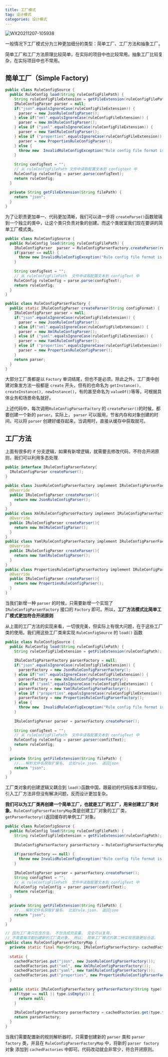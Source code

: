 ```yaml
---
title: 工厂模式
tag: 设计模式
categories: 设计模式 
---
```


![WX20211207-105938](https://s2.loli.net/2021/12/07/NcgsK2ErBj7TpuX.png)

一般情况下工厂模式分为三种更加细分的类型：简单工厂、工厂方法和抽象工厂。

简单工厂和工厂方法原理比较简单，在实际的项目中也比较常用。抽象工厂比较复杂，在实际项目中也不常用。

## 简单工厂（Simple Factory)

```java
public class RuleConfigSource {
  public RuleConfig load(String ruleConfigFilePath) {
    String ruleConfigFileExtension = getFileExtension(ruleConfigFilePath);
    IRuleConfigParser parser = null;
    if("json".equalsIgnoreCase(ruleConfigFileExtension)) {
      parser = new JsonRuleConfigParser();
    } else if("xml".equalsIgnoreCase(ruleConfigFileExtension)) {
      parser = new XmlRuleConfigParser();
    } else if ("yaml".equalsIgnoreCase(ruleConfigFileExtension)) {
      parser = new YamlRuleConfigParser();
    } else if ("properties".equalsIgnoreCase(ruleConfigFileExtension)) {
      parser = new PropertiesRuleConfigParser();
    } else {
      throw new  InvalidRuleConfigException("Rule config file format is not supported: " + ruleConfigFilePath);
    }
    
    String configText = "";
    // 从 ruleConfigFilePath 文件中读取配置文本到 configtext 中
    RuleConfig ruleConfig = parser.parse(configText);
    return ruleConfig;
  }
  
  private String getFileExtension(String filePath) {
    return "json";
  }
}
```

为了让职责更加单一、代码更加清晰，我们可以进一步将 `createParse()`函数玻璃到一个独立的类中，让这个类只负责对象的创建。而这个类居室我们现在要讲的简单工厂模式类。

```java
public class RuleConfigSource {
  public RuleConfig load(String ruleConfigFilePath) {
    IRuleConfigParser  parser = RuleConfigParserFactory.createParser(ruleConfigFileExtension);
    if(parser == null) {
      throw new InvalidRuleConfigException("Rule config file format is not supported: " + ruleConfigFilePath);
    }
    
    String configText = "";
    // 从 ruleConfigFilePath  文件中读取配置文本到 configText 中
    RuleConfig ruleConfig = parse.parse(configText);
    return ruleConfig;
  }
}

public class RuleConfigParserFactory {
  public static IRuleConfigParser createParser(String configFormat) {
    IRuleConfigParser parser = null;
    if("json".equalsIgnoreCase(ruleConfigFileExtension)) {
      parser = new JsonRuleConfigParser();
    } else if("xml".equalsIgnoreCase(ruleConfigFileExtension)) {
      parser = new XmlRuleConfigParser();
    } else if ("yaml".equalsIgnoreCase(ruleConfigFileExtension)) {
      parser = new YamlRuleConfigParser();
    } else if ("properties".equalsIgnoreCase(ruleConfigFileExtension)) {
      parser = new PropertiesRuleConfigParser();
    } 
    return parser;
  }
}
```

大部分工厂类都是以 `Factory` 单词结尾，但也不是必须。除此之外，工厂类中创建对象发方法一般都是 `create` 开头，但有的也命名为 `getInstance(), createInstance(), newInstance()`，有的甚至命名为 `valueOf()`等等，可根据具体业务和场景命名就好。

上述代码中，每次调用`RuleConfigParserFactory` 的 `createParser()`的时候，都要创建一个新的 `parser`。实际上， `parser` 可以服用，节省内存和对象创建的时间，可以将 `parser` 创建好缓存起来，当调用时，直接从缓存中获取就可。

## 工厂方法

上面有很多的 if 分支逻辑，如果有新增逻辑，就需要去修改代码，不符合开闭原则，我们可以利用多态处理.

```java
public interface IRuleConfigParserFatory{
  IRuleConfigParser createParser();
}

public class JsonRuleConfigParserFactory implement IRuleConfigParserFactory{
  @Override
  public IRuleConfigParser createParser(){
    return new JsonRuleConfigParser();
  }
}
public class XmlRuleConfigParserFactory implement IRuleConfigParserFactory{
  @Override
  public IRuleConfigParser createParser(){
    return new XmlRuleConfigParser();
  }
}
public class YamlRuleConfigParserFactory implement IRuleConfigParserFactory{
  @Override
  public IRuleConfigParser createParser(){
    return new YamlRuleConfigParser();
  }
}
public class PropertiesRuleConfigParserFactory implement IRuleConfigParserFactory{
  @Override
  public IRuleConfigParser createParser(){
    return new PropertiesRuleConfigParser();
  }
}
```

当我们新增一种 `parser` 的时候，只需要新增一个实现了 `IRuleConfigParserFactory` 接口的 `Factory` 即可。所以，**工厂方法模式比简单工厂模式更加符合开闭原则**

从上面的工厂方法的实现来看，一切很完美，但实际上有很大问题，在于这些工厂类的使用。我们用这些工厂类来实现 `RuleConfigSource` 的 `load()` 函数

```java
public class RuleConfigSource {
  public RuleConfig load(String ruleConfigFilePath) {
    String ruleConfigFileExtension = getFileExtension(ruleConfigPath);
    
    IRuleConfigParserFactory parserFactory = null;
    if("json".equalsIgnoreCase(ruleConfigFileExtension)) {
      parserFactory = new JsonRuleConfigParserFactory();
    } else if("xml".equalsIgnoreCase(ruleConfigFileExtension)) {
      parserFactory = new XmlRuleConfigParserFactory();
    } else if ("yaml".equalsIgnoreCase(ruleConfigFileExtension)) {
      parserFactory = new YamlRuleConfigParseFactoryr();
    } else if ("properties".equalsIgnoreCase(ruleConfigFileExtension)) {
      parserFactory = new PropertiesRuleConfigParserFactory();
    } else {
      throw new  InvalidRuleConfigException("Rule config file format is not supported: " + ruleConfigFilePath);
    }
    
    IRuleConfigParser parser = parserFactory.createParser();
    
    String configText = "";
    // 从 ruleConfigFilePath  文件中读取配置文本到 configText 中
    RuleConfig ruleConfig = parser.parser(confitText);
    return ruleConfig;
  }
  
  private String getFileExtension(String filePath) {
    //...解析⽂件名获取扩展名， ⽐如rule.json， 返回json
    return "json";
  }
}

```

工厂类对象的创建逻辑又耦合到 `load()`函数中国，跟最初的代码版本非常相似，引入工厂方法非但没有解决问题，反而设计更加复杂。

**我们可以为工厂类再创建一个简单工厂，也就是工厂的工厂，用来创建工厂类对象**。`RuleConfigParserFactoryMap`类是创建工厂对象的工厂类，`getParserFactory()`返回缓存的单例工厂对象。

```java
public class RuleConfigSource {
  public RuleConfig load(String ruleConfigFilePath) {
    String ruleConfigFileExtension = getFileExtension(ruleConfigPath);
    
    IRuleConfigParserFactory parserFactory = RuleConfigParserFactoryMap.getParserFactory(ruleConfigFileExtension);
    
    if(parserFactory == null) {
      throw new InvalidRuleConfigException("Rule config file format is not support: " + ruleConfigFilePath);
    }
    
    IRuleConfigParser parser = parserFactory.createParser();
    String configText = "";
    // 从 ruleConfigFilePath  文件中读取配置文本到 configText 中
    RuleConfig ruleConfig = parser.parser(confitText);
    return ruleConfig;
  }
  
  private String getFileExtension(String filePath) {
    //...解析⽂件名获取扩展名， ⽐如rule.json， 返回json
    return "json";
  }
}

// 因为⼯⼚类只包含⽅法， 不包含成员变量， 完全可以复⽤，
// 不需要每次都创建新的⼯⼚类对象， 所以， 简单⼯⼚模式的第⼆种实现思路更加合适。
public class RuleConfigParserFactoryMap {
  private static final Map<String, IRuleConfigParserFactory> cachedFactories = new HashMap();
  
  static {
    cachedFactories.put("json", new JsonRuleConfigParserFactory());
    cachedFactories.put("xml", new XmlRuleConfigParserFactory());
    cachedFactories.put("yaml", new YamlRuleConfigParserFactory());
    cachedFactories.put("properties", new PropertiesRuleConfigParserFactory());
  }
  
  public static IRuleConfigParserFactory getParserFactory(String type) {
    if(type == null || type.isEmpty()) {
      return null;
    }
    
    IRuleConfigParserFactory parserFactory = cachedFactories.get(type.toLowerCase());
    return parserFactory;
  }
}
```

当我们需要配置新的规则解析器时，只需要创建新的 `parser` 类和 `parser factory` 类，并且在 `RuleConfigParserFactoryMap` 中，将新的 `parser factory` 对象 添加到 `cachedFactories` 中即可。代码改动就会非常少，符合开闭原则。

